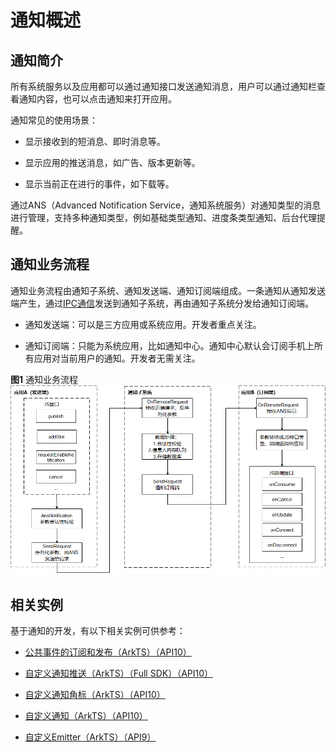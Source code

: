 # 通知概述


## 通知简介

所有系统服务以及应用都可以通过通知接口发送通知消息，用户可以通过通知栏查看通知内容，也可以点击通知来打开应用。

通知常见的使用场景：

- 显示接收到的短消息、即时消息等。

- 显示应用的推送消息，如广告、版本更新等。

- 显示当前正在进行的事件，如下载等。

通过ANS（Advanced Notification Service，通知系统服务）对通知类型的消息进行管理，支持多种通知类型，例如基础类型通知、进度条类型通知、后台代理提醒。


## 通知业务流程

通知业务流程由通知子系统、通知发送端、通知订阅端组成。一条通知从通知发送端产生，通过[IPC通信](../connectivity/ipc-rpc-overview.md)发送到通知子系统，再由通知子系统分发给通知订阅端。

* 通知发送端：可以是三方应用或系统应用。开发者重点关注。

* 通知订阅端：只能为系统应用，比如通知中心。通知中心默认会订阅手机上所有应用对当前用户的通知。开发者无需关注。

**图1** 通知业务流程  
![zh-cn_image_0000001466582017](figures/zh-cn_image_0000001466582017.png)

## 相关实例

基于通知的开发，有以下相关实例可供参考：

- [公共事件的订阅和发布（ArkTS）（API10）](https://gitee.com/openharmony/applications_app_samples/tree/master/code/BasicFeature/Notification/CustomCommonEvent)

- [自定义通知推送（ArkTS）（Full SDK）（API10）](https://gitee.com/openharmony/applications_app_samples/tree/master/code/BasicFeature/Notification/CustomNotificationPush)

- [自定义通知角标（ArkTS）（API10）](https://gitee.com/openharmony/applications_app_samples/tree/master/code/BasicFeature/Notification/CustomNotificationBadge)

- [自定义通知（ArkTS）（API10）](https://gitee.com/openharmony/applications_app_samples/tree/master/code/BasicFeature/Notification/CustomNotification)

- [自定义Emitter（ArkTS）（API9）](https://gitee.com/openharmony/applications_app_samples/tree/master/code/BasicFeature/Notification/CustomEmitter)